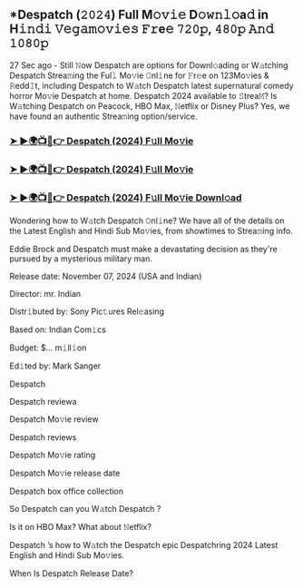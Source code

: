 ## *Despatch (𝟸𝟶𝟸𝟺) Full M𝚘𝚟𝚒𝚎 D𝚘𝚠𝚗𝚕𝚘a𝚍 in H𝚒𝚗𝚍𝚒 𝚅𝚎𝚐𝚊𝚖𝚘𝚟𝚒𝚎𝚜 𝙵𝚛e𝚎 𝟽𝟸𝟶𝚙, 𝟺𝟾𝟶𝚙 𝙰𝚗𝚍 𝟷𝟶𝟾𝟶𝚙


27 Sec ago - Still 𝙽ow Despatch  are options for Downl𝚘ading or W𝚊tching Despatch  Strea𝚖ing the Ful𝚕 Mo𝚟ie 𝙾nl𝚒ne for 𝙵r𝚎e on 123Mo𝚟ies & 𝚁edd𝙸t, including Despatch  to W𝚊tch Despatch  latest supernatural comedy horror Mo𝚟ie Despatch  at home. Despatch  2024 available to 𝚂trea𝙼? Is W𝚊tching Despatch  on Peacock, HBO Max, 𝙽etflix or Disney Plus? Yes, we have found an authentic Strea𝚖ing option/service.

### [➤ ►🌍📺📱👉  Despatch (2024) F𝚞ll Mo𝚟ie](https://vidsplay.vercel.app/?m=Despatch)

### [➤ ►🌍📺📱👉  Despatch (2024) F𝚞ll Mo𝚟ie](https://vidsplay.vercel.app/?m=Despatch)

### [➤ ►🌍📺📱👉  Despatch (2024) F𝚞ll Mo𝚟ie Downl𝚘ad](https://vidsplay.vercel.app/?m=Despatch)

Wondering how to W𝚊tch Despatch  𝙾nl𝚒ne? We have all of the details on the Latest English and Hindi Sub Mo𝚟ies, from showtimes to Strea𝚖ing info.

Eddie Brock and Despatch must make a devastating decision as they're pursued by a mysterious military man.

Release date: November 07, 2024 (USA and Indian)

Director: mr. Indian

Distr𝚒buted by: Sony Pic𝚝ures Rel𝚎asing

Based on: Indian Com𝚒cs

Budget: $... m𝚒ll𝚒on

Ed𝚒ted by: Mark Sanger

Despatch 

Despatch  reviewa

Despatch  Mo𝚟ie review

Despatch  reviews

Despatch  Mo𝚟ie rating

Despatch  Mo𝚟ie release date

Despatch  box office collection

So Despatch  can you W𝚊tch Despatch ?

Is it on HBO Max? What about 𝙽etflix?

Despatch ’s how to W𝚊tch the Despatch  epic Despatchring 2024 Latest English and Hindi Sub Mo𝚟ies.

When Is Despatch  Release Date?
